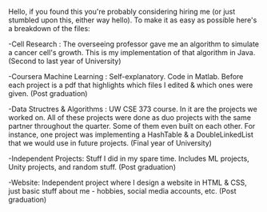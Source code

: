 Hello, if you found this you're probably considering hiring me (or just stumbled upon this, either way hello). To make it as easy as possible here's a breakdown of the files:

-Cell Research : The overseeing professor gave me an algorithm to simulate a cancer cell's growth. This is my implementation of that algorithm in Java. (Second to last year of University)

-Coursera Machine Learning : Self-explanatory. Code in Matlab. Before each project is a pdf that highlights which files I edited & which ones were given. (Post graduation)

-Data Structres & Algorithms : UW CSE 373 course. In it are the projects we worked on. All of these projects were done as duo projects with the same partner throughout the quarter. Some of them even built on each other. For instance, one project was implementing a HashTable & a DoubleLinkedList that we would use in future projects. (Final year of University)

-Independent Projects: Stuff I did in my spare time. Includes ML projects, Unity projects, and random stuff. (Post graduation)

-Website: Independent project where I design a website in HTML & CSS, just basic stuff about me - hobbies, social media accounts, etc. (Post graduation)
